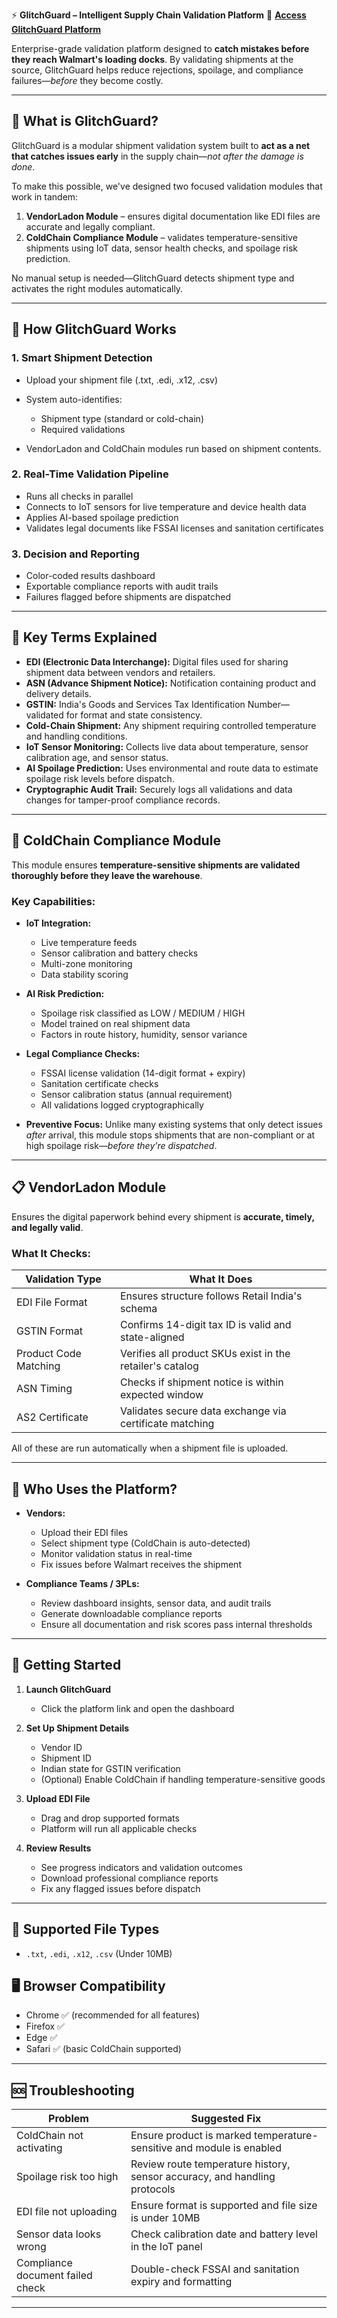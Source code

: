 ⚡ **GlitchGuard – Intelligent Supply Chain Validation Platform**
🔗 **[Access GlitchGuard Platform](https://ashmitha247-retail--app-zurwdh.streamlit.app)**

Enterprise-grade validation platform designed to **catch mistakes before they reach Walmart's loading docks**. By validating shipments at the source, GlitchGuard helps reduce rejections, spoilage, and compliance failures—*before* they become costly.

---

## 🎯 What is GlitchGuard?

GlitchGuard is a modular shipment validation system built to **act as a net that catches issues early** in the supply chain—*not after the damage is done*.

To make this possible, we've designed two focused validation modules that work in tandem:

1. **VendorLadon Module** – ensures digital documentation like EDI files are accurate and legally compliant.
2. **ColdChain Compliance Module** – validates temperature-sensitive shipments using IoT data, sensor health checks, and spoilage risk prediction.

No manual setup is needed—GlitchGuard detects shipment type and activates the right modules automatically.

---

## 🧩 How GlitchGuard Works

### 1. Smart Shipment Detection

* Upload your shipment file (.txt, .edi, .x12, .csv)
* System auto-identifies:

  * Shipment type (standard or cold-chain)
  * Required validations
* VendorLadon and ColdChain modules run based on shipment contents.

### 2. Real-Time Validation Pipeline

* Runs all checks in parallel
* Connects to IoT sensors for live temperature and device health data
* Applies AI-based spoilage prediction
* Validates legal documents like FSSAI licenses and sanitation certificates

### 3. Decision and Reporting

* Color-coded results dashboard
* Exportable compliance reports with audit trails
* Failures flagged before shipments are dispatched

---

## 🔑 Key Terms Explained

* **EDI (Electronic Data Interchange):** Digital files used for sharing shipment data between vendors and retailers.
* **ASN (Advance Shipment Notice):** Notification containing product and delivery details.
* **GSTIN:** India's Goods and Services Tax Identification Number—validated for format and state consistency.
* **Cold-Chain Shipment:** Any shipment requiring controlled temperature and handling conditions.
* **IoT Sensor Monitoring:** Collects live data about temperature, sensor calibration age, and sensor status.
* **AI Spoilage Prediction:** Uses environmental and route data to estimate spoilage risk levels before dispatch.
* **Cryptographic Audit Trail:** Securely logs all validations and data changes for tamper-proof compliance records.

---

## 🧊 ColdChain Compliance Module

This module ensures **temperature-sensitive shipments are validated thoroughly before they leave the warehouse**.

### Key Capabilities:

* **IoT Integration:**

  * Live temperature feeds
  * Sensor calibration and battery checks
  * Multi-zone monitoring
  * Data stability scoring

* **AI Risk Prediction:**

  * Spoilage risk classified as LOW / MEDIUM / HIGH
  * Model trained on real shipment data
  * Factors in route history, humidity, sensor variance

* **Legal Compliance Checks:**

  * FSSAI license validation (14-digit format + expiry)
  * Sanitation certificate checks
  * Sensor calibration status (annual requirement)
  * All validations logged cryptographically

* **Preventive Focus:**
  Unlike many existing systems that only detect issues *after* arrival, this module stops shipments that are non-compliant or at high spoilage risk—*before they're dispatched*.

---

## 📋 VendorLadon Module

Ensures the digital paperwork behind every shipment is **accurate, timely, and legally valid**.

### What It Checks:

| Validation Type       | What It Does                                              |
| --------------------- | --------------------------------------------------------- |
| EDI File Format       | Ensures structure follows Retail India's schema           |
| GSTIN Format          | Confirms 14-digit tax ID is valid and state-aligned       |
| Product Code Matching | Verifies all product SKUs exist in the retailer's catalog |
| ASN Timing            | Checks if shipment notice is within expected window       |
| AS2 Certificate       | Validates secure data exchange via certificate matching   |

All of these are run automatically when a shipment file is uploaded.

---

## 👤 Who Uses the Platform?

* **Vendors:**

  * Upload their EDI files
  * Select shipment type (ColdChain is auto-detected)
  * Monitor validation status in real-time
  * Fix issues before Walmart receives the shipment

* **Compliance Teams / 3PLs:**

  * Review dashboard insights, sensor data, and audit trails
  * Generate downloadable compliance reports
  * Ensure all documentation and risk scores pass internal thresholds

---

## 🚀 Getting Started

1. **Launch GlitchGuard**

   * Click the platform link and open the dashboard

2. **Set Up Shipment Details**

   * Vendor ID
   * Shipment ID
   * Indian state for GSTIN verification
   * (Optional) Enable ColdChain if handling temperature-sensitive goods

3. **Upload EDI File**

   * Drag and drop supported formats
   * Platform will run all applicable checks

4. **Review Results**

   * See progress indicators and validation outcomes
   * Download professional compliance reports
   * Fix any flagged issues before dispatch

---

## 🔐 Supported File Types

* `.txt`, `.edi`, `.x12`, `.csv` (Under 10MB)

## 🖥️ Browser Compatibility

* Chrome ✅ (recommended for all features)
* Firefox ✅
* Edge ✅
* Safari ✅ (basic ColdChain supported)

---

## 🆘 Troubleshooting

| Problem                          | Suggested Fix                                                             |
| -------------------------------- | ------------------------------------------------------------------------- |
| ColdChain not activating         | Ensure product is marked temperature-sensitive and module is enabled      |
| Spoilage risk too high           | Review route temperature history, sensor accuracy, and handling protocols |
| EDI file not uploading           | Ensure format is supported and file size is under 10MB                    |
| Sensor data looks wrong          | Check calibration date and battery level in the IoT panel                 |
| Compliance document failed check | Double-check FSSAI and sanitation expiry and formatting                   |

---
